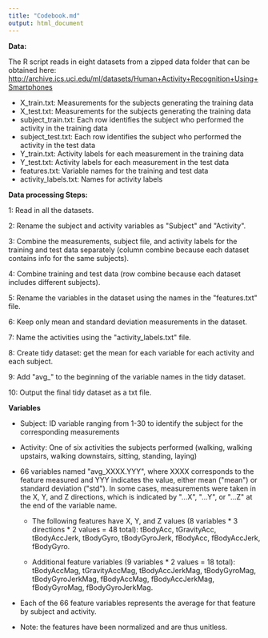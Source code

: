 ```yaml
---
title: "Codebook.md" 
output: html_document
---  
```


**Data:**
  
The R script reads in eight datasets from a zipped data folder that can be obtained here: http://archive.ics.uci.edu/ml/datasets/Human+Activity+Recognition+Using+Smartphones

- X_train.txt: Measurements for the subjects generating the training data
- X_test.txt: Measurements for the subjects generating the training data
- subject_train.txt: Each row identifies the subject who performed the activity in the training data
- subject_test.txt: Each row identifies the subject who performed the activity in the test data
- Y_train.txt: Activity labels for each measurement in the training data
- Y_test.txt: Activity labels for each measurement in the test data
- features.txt: Variable names for the training and test data
- activity_labels.txt: Names for activity labels

**Data processing Steps:**

1: Read in all the datasets.

2: Rename the subject and activity variables as "Subject" and "Activity".

3: Combine the measurements, subject file, and activity labels for the training and test data separately (column combine because each dataset contains info for the same subjects).

4: Combine training and test data (row combine because each dataset includes different subjects).

5: Rename the variables in the dataset using the names in the "features.txt" file. 

6: Keep only mean and standard deviation measurements in the dataset.

7: Name the activities using the "activity_labels.txt" file. 

8: Create tidy dataset: get the mean for each variable for each activity and each subject.

9: Add "avg_" to the beginning of the variable names in the tidy dataset.

10: Output the final tidy dataset as a txt file. 


**Variables**

- Subject: ID variable ranging from 1-30 to identify the subject for the corresponding measurements

- Activity: One of six activities the subjects performed (walking, walking upstairs, walking downstairs, sitting, standing, laying)

- 66 variables named "avg_XXXX.YYY", where XXXX corresponds to the feature measured and YYY indicates the value, either mean ("mean") or standard deviation ("std"). In some cases, measurements were taken in the X, Y, and Z directions, which is indicated by "...X", "...Y", or "...Z" at the end of the variable name.

    + The following features have X, Y, and Z values (8 variables * 3 directions * 2 values = 48 total): tBodyAcc, tGravityAcc, tBodyAccJerk, tBodyGyro, tBodyGyroJerk, fBodyAcc, fBodyAccJerk, fBodyGyro.

    + Additional feature variables (9 variables * 2 values = 18 total): tBodyAccMag, tGravityAccMag, tBodyAccJerkMag, tBodyGyroMag, tBodyGyroJerkMag, fBodyAccMag, fBodyAccJerkMag, fBodyGyroMag, fBodyGyroJerkMag.

- Each of the 66 feature variables represents the average for that feature by subject and activity. 

- Note: the features have been normalized and are thus unitless. 
        